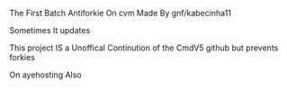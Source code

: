 
The First Batch Antiforkie On cvm
Made By gnf/kabecinha11

Sometimes It updates 

This project IS a Unoffical Continution of the CmdV5 github but prevents forkies

On ayehosting Also  
